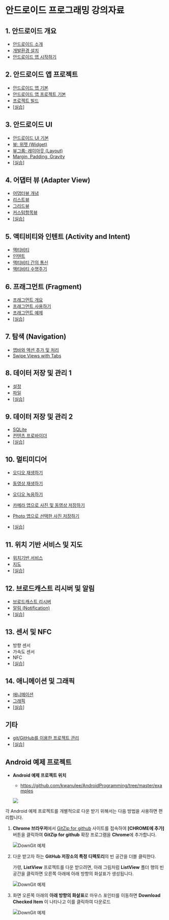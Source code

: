 
# 안드로이드 프로그래밍 강의자료


## 1. 안드로이드 개요

- [안드로이드 소개](http://kwanulee.github.io/AndroidProgramming/intro-android/intro_android.html) 
- [개발환경 설치](http://kwanulee.github.io/AndroidProgramming/intro-android/install_dev_env.html) 
- [안드로이드 앱 시작하기](http://kwanulee.github.io/AndroidProgramming/intro-android/start-android-project.html)   

## 2. 안드로이드 앱 프로젝트
- [안드로이드 앱 기본](http://kwanulee.github.io/AndroidProgramming/android-project/android_app_basic.html)
- [안드로이드 앱 프로젝트 기본](http://kwanulee.github.io/AndroidProgramming/android-project/android_project_basic.html)
- [프로젝트 빌드](http://kwanulee.github.io/AndroidProgramming/android-project/project-build.html)
- [[실습]](http://kwanulee.github.io/AndroidProgramming/android-project/안드로이드_프로젝트_실습.html) 

## 3. 안드로이드 UI
- [안드로이드 UI 기본](http://kwanulee.github.io/AndroidProgramming/android-ui/ui-intro.html)
- [뷰: 위젯 (Widget)](https://kwanulee.github.io/AndroidProgramming/android-ui/ui-widget.html)
- [뷰그룹: 레이아웃 (Layout)](https://kwanulee.github.io/AndroidProgramming/android-ui/ui-layout.html)
- [Margin, Padding, Gravity](https://kwanulee.github.io/AndroidProgramming/android-ui/ui-mpg.html)
- [[실습]](http://kwanulee.github.io/AndroidProgramming/android-ui/안드로이드_UI_실습.html)
 
## 4. 어댑터 뷰 (Adapter View)
- [어댑터뷰 개념](http://kwanulee.github.io/AndroidProgramming/adapter-view/adapterview.html)
- [리스트뷰](http://kwanulee.github.io/AndroidProgramming/adapter-view/listview.html)
- [그리드뷰](http://kwanulee.github.io/AndroidProgramming/adapter-view/gridview.html)
- [커스텀항목뷰](http://kwanulee.github.io/AndroidProgramming/adapter-view/custom-item-view.html)
- [[실습]](http://kwanulee.github.io/AndroidProgramming/adapter-view/adapterview-practice.html)

## 5. 액티비티와 인텐트 (Activity and Intent)
- [액티비티](http://kwanulee.github.io/AndroidProgramming/activity-intent/activity.html) 
- [인텐트](http://kwanulee.github.io/AndroidProgramming/activity-intent/intent.html) 
- [액티비티 간의 통신](http://kwanulee.github.io/AndroidProgramming/activity-intent/activity-communication.html) 
- [액티비티 수명주기](http://kwanulee.github.io/AndroidProgramming/activity-intent/activity-lifecycle.html) 

## 6. 프래그먼트 (Fragment)
- [프래그먼트 개요](http://kwanulee.github.io/AndroidProgramming/fragment/fragment-overview.html) 
- [프래그먼트 사용하기](http://kwanulee.github.io/AndroidProgramming/fragment/fragment-usage.html) 
- [프래그먼트 예제](http://kwanulee.github.io/AndroidProgramming/fragment/fragment-example.html) 
- [[실습]](http://kwanulee.github.io/AndroidProgramming/fragment/fragment-practice.html)

## 7. 탐색 (Navigation)
- [앱바와 액션 추가 및 처리](http://kwanulee.github.io/AndroidProgramming/navigation/actionbar.html)
- [Swipe Views with Tabs](http://kwanulee.github.io/AndroidProgramming/navigation/swiping-views.html)

## 8. 데이터 저장 및 관리 1
- [설정](http://kwanulee.github.io/AndroidProgramming/data-management/sharedpreferences.html) 
- [파일](http://kwanulee.github.io/AndroidProgramming/data-management/file.html) 
- [[실습]](http://kwanulee.github.io/AndroidProgramming/data-management/datamanagement_lab.html)


## 9. 데이터 저장 및 관리 2
- [SQLite](http://kwanulee.github.io/AndroidProgramming/data-management/sqlite.html) 
- [컨텐츠 프로바이더](http://kwanulee.github.io/AndroidProgramming/data-management/content-provider.html) 
-  [[실습]](http://kwanulee.github.io/AndroidProgramming/data-management/sqlite-content-provider-lab.html)

## 10. 멀티미디어
- [오디오 재생하기](http://kwanulee.github.io/AndroidProgramming/multimedia/multimedia.html#1)
- [동영상 재생하기](http://kwanulee.github.io/AndroidProgramming/multimedia/multimedia.html#2)
- [오디오 녹음하기](http://kwanulee.github.io/AndroidProgramming/multimedia/multimedia.html#3)
- [카메라 앱으로 사진 및 동영상 저장하기](http://kwanulee.github.io/AndroidProgramming/multimedia/multimedia.html#4)
- [Photo 앱으로 선택한 사진 저장하기](http://kwanulee.github.io/AndroidProgramming/multimedia/multimedia.html#5)

-  [[실습]](http://kwanulee.github.io/AndroidProgramming/multimedia/multimedia_lab.html)

## 11. 위치 기반 서비스 및 지도
- [위치기반 서비스](http://kwanulee.github.io/AndroidProgramming/location_map/location.html) 
- [지도](http://kwanulee.github.io/AndroidProgramming/location_map/map.html) 
-  [[실습]](http://kwanulee.github.io/AndroidProgramming/location_map/location-map-lab.html)


## 12. 브로드캐스트 리시버 및 알림
- [브로드캐스트 리시버](http://kwanulee.github.io/AndroidProgramming/broadcast_notification/broadcast_receiver.html)
- [알림 (Notification)](http://kwanulee.github.io/AndroidProgramming/broadcast_notification/notification.html)
-  [[실습]](http://kwanulee.github.io/AndroidProgramming/broadcast_notification/broadcast-notification-lab.html)

## 13. 센서 및 NFC
- 방향 센서
- 가속도 센서
- NFC
- [[실습]]()

## 14. 애니메이션 및 그래픽
- [애니메이션](http://kwanulee.github.io/AndroidProgramming/animation-graphics/animation.html) 
- [그래픽](http://kwanulee.github.io/AndroidProgramming/animation-graphics/graphics.html) 
-  [[실습]](http://kwanulee.github.io/AndroidProgramming/animation-graphics/animation_lab.html)


## 기타
- [git/GitHub를 이용한 프로젝트 관리](http://kwanulee.github.io/AndroidProgramming/android-project/git_github.html)
- [[실습]](http://kwanulee.github.io/AndroidProgramming/android-project/git_github_실습.html)

## Android 예제 프로젝트 
- **Android 예제 프로젝트 위치**
	- https://github.com/kwanulee/AndroidProgramming/tree/master/examples

	![](figures/examples.png)


각 Android 예제 프로젝트를 개별적으로 다운 받기 위해서는 다음 방법을 사용하면 편리합니다.

1. **Chrome 브라우저**에서 [GitZip for github](https://chrome.google.com/webstore/detail/gitzip-for-github/ffabmkklhbepgcgfonabamgnfafbdlkn) 사이트를 접속하여 **[CHROME에 추가]** 버튼을 클릭하여 **GitZip for github** 확장 프로그램을 **Chrome**에 추가합니다.

	![DownGit 예제](figures/gitzip-install.png)
	
2. 다운 받고자 하는 **GitHub 저장소의 특정 디렉토리**의 빈 공간을 더블 클릭한다.

	가령, **ListView** 프로젝트를 다운 받으려면, 아래 그림처럼 **ListView** 폴더 행의 빈공간을 클릭하면 오른쪽 아래에 아래 방향의 화살표가 생성됩니다.

	![DownGit 예제](figures/git-folder-download1.png) 

3. 화면 오른쪽 아래의 **아래 방향의 화살표**로 마우스 포인터를 이동하면 **Download Checked Item** 이 나타나고 이를 클릭하여 다운로드

	![DownGit 예제](figures/git-folder-download2.png) 